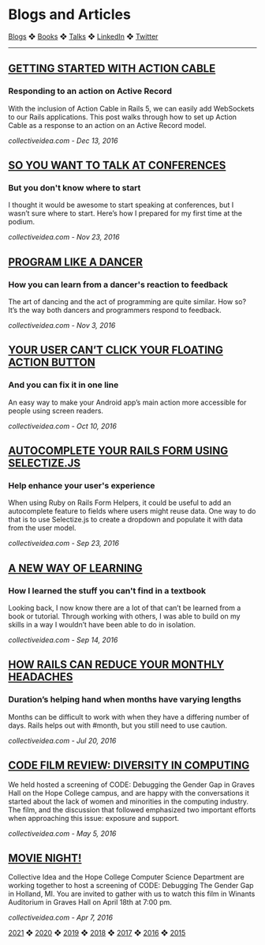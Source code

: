 # Blogs and Articles

[Blogs](../blogs.md) ❖ [Books](../books.md) ❖ [Talks](../talks.md) ❖ [LinkedIn](https://www.linkedin.com/in/victoriagonda/) ❖ [Twitter](https://twitter.com/TTGonda)

---

## [GETTING STARTED WITH ACTION CABLE](http://collectiveidea.com/blog/archives/2016/12/13/getting-started-with-action-cable)
### Responding to an action on Active Record
With the inclusion of Action Cable in Rails 5, we can easily add WebSockets to our Rails applications. This post walks through how to set up Action Cable as a response to an action on an Active Record model.

_collectiveidea.com - Dec 13, 2016_

## [SO YOU WANT TO TALK AT CONFERENCES](http://collectiveidea.com/blog/archives/2016/11/23/so-you-want-to-talk-at-conferences)
### But you don't know where to start
I thought it would be awesome to start speaking at conferences, but I wasn’t sure where to start. Here’s how I prepared for my first time at the podium.

_collectiveidea.com - Nov 23, 2016_

## [PROGRAM LIKE A DANCER](http://collectiveidea.com/blog/archives/2016/11/02/program-like-a-dancer)
### How you can learn from a dancer's reaction to feedback
The art of dancing and the act of programming are quite similar. How so? It’s the way both dancers and programmers respond to feedback.

_collectiveidea.com - Nov 3, 2016_

## [YOUR USER CAN’T CLICK YOUR FLOATING ACTION BUTTON](http://collectiveidea.com/blog/archives/2016/10/10/your-user-cant-click-your-floating-action-button)
### And you can fix it in one line
An easy way to make your Android app’s main action more accessible for people using screen readers.

_collectiveidea.com - Oct 10, 2016_

## [AUTOCOMPLETE YOUR RAILS FORM USING SELECTIZE.JS](http://collectiveidea.com/blog/archives/2016/09/23/autocomplete-your-rails-form-using-selectizejs)
### Help enhance your user's experience
When using Ruby on Rails Form Helpers, it could be useful to add an autocomplete feature to fields where users might reuse data. One way to do that is to use Selectize.js to create a dropdown and populate it with data from the user model.

_collectiveidea.com - Sep 23, 2016_

## [A NEW WAY OF LEARNING](http://collectiveidea.com/blog/archives/2016/09/14/a-new-way-of-learning)
### How I learned the stuff you can't find in a textbook
Looking back, I now know there are a lot of that can’t be learned from a book or tutorial. Through working with others, I was able to build on my skills in a way I wouldn’t have been able to do in isolation.

_collectiveidea.com - Sep 14, 2016_

## [HOW RAILS CAN REDUCE YOUR MONTHLY HEADACHES](http://collectiveidea.com/blog/archives/2016/07/20/how-rails-can-reduce-your-monthly-headaches)
### Duration’s helping hand when months have varying lengths
Months can be difficult to work with when they have a differing number of days. Rails helps out with #month, but you still need to use caution.

_collectiveidea.com - Jul 20, 2016_

## [CODE FILM REVIEW: DIVERSITY IN COMPUTING](http://collectiveidea.com/blog/archives/2016/05/05/code-film-review-diversity-in-computing)
We held hosted a screening of CODE: Debugging the Gender Gap in Graves Hall on the Hope College campus, and are happy with the conversations it started about the lack of women and minorities in the computing industry. The film, and the discussion that followed emphasized two important efforts when approaching this issue: exposure and support.

_collectiveidea.com - May 5, 2016_

## [MOVIE NIGHT!](http://collectiveidea.com/blog/archives/2016/04/07/movie-night)
Collective Idea and the Hope College Computer Science Department are working together to host a screening of CODE: Debugging The Gender Gap in Holland, MI. You are invited to gather with us to watch this film in Winants Auditorium in Graves Hall on April 18th at 7:00 pm.

_collectiveidea.com - Apr 7, 2016_

[2021](../blogs.md) ❖ [2020](2020.md) ❖ [2019](2019.md) ❖ [2018](2018.md) ❖ [2017](/2017.md) ❖ [2016](2016.md) ❖ [2015](2015.md)

